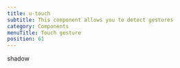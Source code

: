 ```yaml
---
title: u-touch
subtitle: This component allows you to detect gestures
category: Components
menuTitle: Touch gesture
position: 61
---
```


<badge> shadow </badge>

























